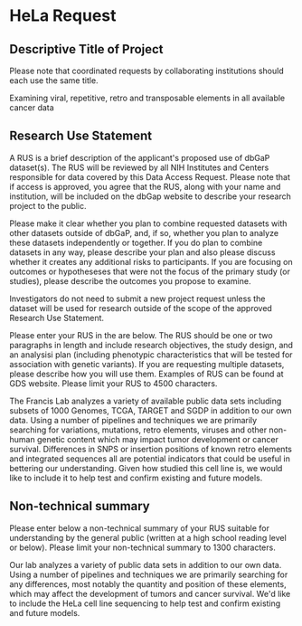 
#	HeLa Request


##	Descriptive Title of Project

Please note that coordinated requests by collaborating institutions should each use the same title.





Examining viral, repetitive, retro and transposable elements in all available cancer data






##	Research Use Statement

A RUS is a brief description of the applicant's proposed use of dbGaP dataset(s). The RUS will be reviewed by all NIH Institutes and Centers responsible for data covered by this Data Access Request. Please note that if access is approved, you agree that the RUS, along with your name and institution, will be included on the dbGap website to describe your research project to the public.

Please make it clear whether you plan to combine requested datasets with other datasets outside of dbGaP, and, if so, whether you plan to analyze these datasets independently or together. If you do plan to combine datasets in any way, please describe your plan and also please discuss whether it creates any additional risks to participants. If you are focusing on outcomes or hypotheseses that were not the focus of the primary study (or studies), please describe the outcomes you propose to examine.

Investigators do not need to submit a new project request unless the dataset will be used for research outside of the scope of the approved Research Use Statement.

Please enter your RUS in the are below. The RUS should be one or two paragraphs in length and include research objectives, the study design, and an analysisi plan (including phenotypic characteristics that will be tested for association with genetic variants). If you are requesting multiple datasets, please describe how you will use them. Examples of RUS can be found at GDS website. Please limit your RUS to 4500 characters.




The Francis Lab analyzes a variety of available public data sets including subsets of 1000 Genomes, TCGA, TARGET and SGDP in addition to our own data.  Using a number of pipelines and techniques we are primarily searching for variations, mutations, retro elements, viruses and other non-human genetic content which may impact tumor development or cancer survival. Differences in SNPS or insertion positions of known retro elements and integrated sequences all are potential indicators that could be useful in bettering our understanding.  Given how studied this cell line is, we would like to include it to help test and confirm existing and future models.


##	Non-technical summary

Please enter below a non-technical summary of your RUS suitable for understanding by the general public (written at a high school reading level or below). Please limit your non-technical summary to 1300 characters.



Our lab analyzes a variety of public data sets in addition to our own data. Using a number of pipelines and techniques we are primarily searching for any differences, most notably the quantity and position of these elements, which may affect the development of tumors and cancer survival. We'd like to include the HeLa cell line sequencing to help test and confirm existing and future models.





